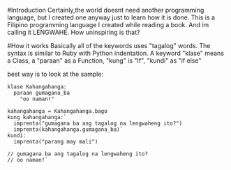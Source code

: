 #Introduction
Certainly,the world doesnt need another programming language, but I created one anyway just to learn how it is done. 
This is a Filipino programming language I created while reading a book. And im calling it LENGWAHE. How uninspiring is that?

#How it works
Basically all of the keywords uses "tagalog" words. The syntax is
similar to Ruby with Python indentation. A keyword "klase" means a
Class, a "paraan" as a Function, "kung" is "If", "kundi" as "if else"

best way is to look at the sample:

    klase Kahangahanga:
      paraan gumagana_ba 
        "oo naman!"

    kahangahanga = Kahangahanga.bago
    kung kahangahanga:`
      imprenta("gumagana ba ang tagalog na lengwaheng ito?")
      imprenta(kahangahanga.gumagana_ba)`
    kundi:
      imprenta("parang may mali")

    // gumagana ba ang tagalog na lengwaheng ito?
    // oo naman!`
